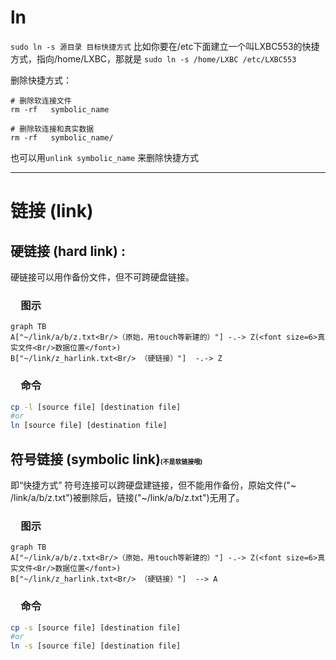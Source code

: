 # ln

`sudo ln -s 源目录 目标快捷方式`
比如你要在/etc下面建立一个叫LXBC553的快捷方式，指向/home/LXBC，那就是
`sudo ln -s /home/LXBC /etc/LXBC553`


删除快捷方式：

```
# 删除软连接文件
rm -rf   symbolic_name 

# 删除软连接和真实数据
rm -rf   symbolic_name/
```



也可以用`unlink symbolic_name` 来删除快捷方式

---
# 链接 (link)
## 硬链接 (hard link) :
硬链接可以用作备份文件，但不可跨硬盘链接。
### &emsp;图示
```mermaid
graph TB
A["~/link/a/b/z.txt<Br/>（原始，用touch等新建的）"] -.-> Z(<font size=6>真实文件<Br/>数据位置</font>)
B["~/link/z_harlink.txt<Br/> （硬链接）"]  -.-> Z
```
### &emsp;命令
```sh
cp -l [source file] [destination file]
#or
ln [source file] [destination file]
```

## 符号链接 (symbolic link)<font size =1>(不是软链接哦)</font>
即“快捷方式”
符号连接可以跨硬盘建链接，但不能用作备份，原始文件("~ /link/a/b/z.txt")被删除后，链接("~/link/a/b/z.txt")无用了。
### &emsp;图示
```mermaid
graph TB
A["~/link/a/b/z.txt<Br/>（原始，用touch等新建的）"] -.-> Z(<font size=6>真实文件<Br/>数据位置</font>)
B["~/link/z_harlink.txt<Br/> （硬链接）"]  --> A

```
### &emsp;命令
```sh
cp -s [source file] [destination file]
#or
ln -s [source file] [destination file]
```

